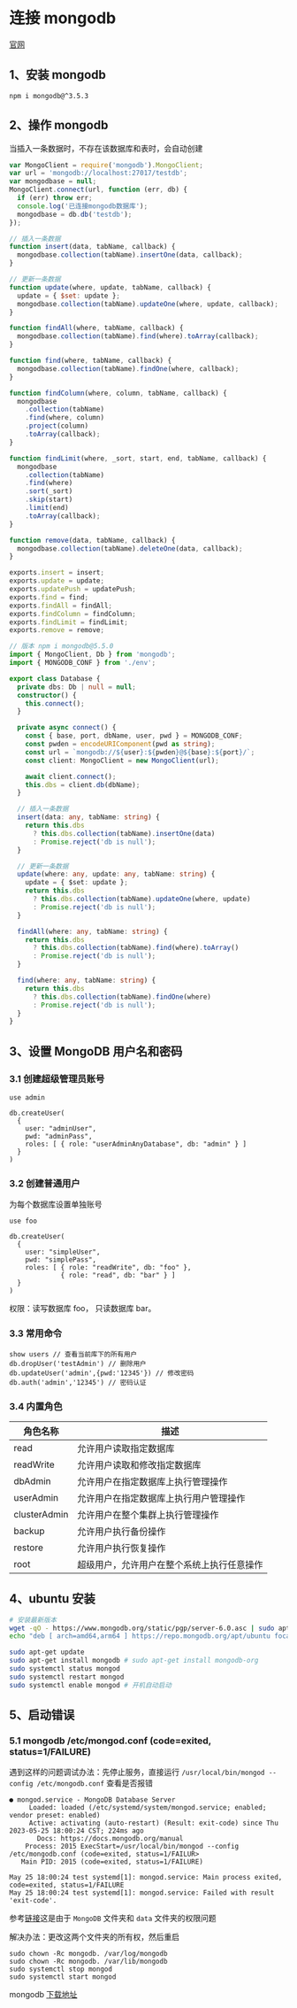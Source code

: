 # 连接 mongodb

[官网](https://www.mongodb.com/)

## 1、安装 mongodb

```
npm i mongodb@^3.5.3
```

## 2、操作 mongodb

当插入一条数据时，不存在该数据库和表时，会自动创建

```js
var MongoClient = require('mongodb').MongoClient;
var url = 'mongodb://localhost:27017/testdb';
var mongodbase = null;
MongoClient.connect(url, function (err, db) {
  if (err) throw err;
  console.log('已连接mongodb数据库');
  mongodbase = db.db('testdb');
});

// 插入一条数据
function insert(data, tabName, callback) {
  mongodbase.collection(tabName).insertOne(data, callback);
}

// 更新一条数据
function update(where, update, tabName, callback) {
  update = { $set: update };
  mongodbase.collection(tabName).updateOne(where, update, callback);
}

function findAll(where, tabName, callback) {
  mongodbase.collection(tabName).find(where).toArray(callback);
}

function find(where, tabName, callback) {
  mongodbase.collection(tabName).findOne(where, callback);
}

function findColumn(where, column, tabName, callback) {
  mongodbase
    .collection(tabName)
    .find(where, column)
    .project(column)
    .toArray(callback);
}

function findLimit(where, _sort, start, end, tabName, callback) {
  mongodbase
    .collection(tabName)
    .find(where)
    .sort(_sort)
    .skip(start)
    .limit(end)
    .toArray(callback);
}

function remove(data, tabName, callback) {
  mongodbase.collection(tabName).deleteOne(data, callback);
}

exports.insert = insert;
exports.update = update;
exports.updatePush = updatePush;
exports.find = find;
exports.findAll = findAll;
exports.findColumn = findColumn;
exports.findLimit = findLimit;
exports.remove = remove;
```

```ts
// 版本 npm i mongodb@5.5.0
import { MongoClient, Db } from 'mongodb';
import { MONGODB_CONF } from './env';

export class Database {
  private dbs: Db | null = null;
  constructor() {
    this.connect();
  }

  private async connect() {
    const { base, port, dbName, user, pwd } = MONGODB_CONF;
    const pwden = encodeURIComponent(pwd as string);
    const url = `mongodb://${user}:${pwden}@${base}:${port}/`;
    const client: MongoClient = new MongoClient(url);

    await client.connect();
    this.dbs = client.db(dbName);
  }

  // 插入一条数据
  insert(data: any, tabName: string) {
    return this.dbs
      ? this.dbs.collection(tabName).insertOne(data)
      : Promise.reject('db is null');
  }

  // 更新一条数据
  update(where: any, update: any, tabName: string) {
    update = { $set: update };
    return this.dbs
      ? this.dbs.collection(tabName).updateOne(where, update)
      : Promise.reject('db is null');
  }

  findAll(where: any, tabName: string) {
    return this.dbs
      ? this.dbs.collection(tabName).find(where).toArray()
      : Promise.reject('db is null');
  }

  find(where: any, tabName: string) {
    return this.dbs
      ? this.dbs.collection(tabName).findOne(where)
      : Promise.reject('db is null');
  }
}
```

## 3、设置 MongoDB 用户名和密码

### 3.1 创建超级管理员账号

```
use admin

db.createUser(
  {
    user: "adminUser",
    pwd: "adminPass",
    roles: [ { role: "userAdminAnyDatabase", db: "admin" } ]
  }
)
```

### 3.2 创建普通用户

为每个数据库设置单独账号

```
use foo

db.createUser(
  {
    user: "simpleUser",
    pwd: "simplePass",
    roles: [ { role: "readWrite", db: "foo" },
             { role: "read", db: "bar" } ]
  }
)
```

权限：读写数据库 foo， 只读数据库 bar。

### 3.3 常用命令

```
show users // 查看当前库下的所有用户
db.dropUser('testAdmin') // 删除用户
db.updateUser('admin',{pwd:'12345'}) // 修改密码
db.auth('admin','12345') // 密码认证
```

### 3.4 内置角色

| 角色名称     | 描述                                       |
| ------------ | ------------------------------------------ |
| read         | 允许用户读取指定数据库                     |
| readWrite    | 允许用户读取和修改指定数据库               |
| dbAdmin      | 允许用户在指定数据库上执行管理操作         |
| userAdmin    | 允许用户在指定数据库上执行用户管理操作     |
| clusterAdmin | 允许用户在整个集群上执行管理操作           |
| backup       | 允许用户执行备份操作                       |
| restore      | 允许用户执行恢复操作                       |
| root         | 超级用户，允许用户在整个系统上执行任意操作 |

## 4、ubuntu 安装

```sh
# 安装最新版本
wget -qO - https://www.mongodb.org/static/pgp/server-6.0.asc | sudo apt-key add - # 密钥
echo "deb [ arch=amd64,arm64 ] https://repo.mongodb.org/apt/ubuntu focal/mongodb-org/6.0 multiverse" | sudo tee /etc/apt/sources.list.d/mongodb-org.list # 设置软件源

sudo apt-get update
sudo apt-get install mongodb # sudo apt-get install mongodb-org
sudo systemctl status mongod
sudo systemctl restart mongod
sudo systemctl enable mongod # 开机自动启动
```

## 5、启动错误

### 5.1 mongodb /etc/mongod.conf (code=exited, status=1/FAILURE)

遇到这样的问题调试办法：先停止服务，直接运行 `/usr/local/bin/mongod --config /etc/mongodb.conf` 查看是否报错

```
● mongod.service - MongoDB Database Server
     Loaded: loaded (/etc/systemd/system/mongod.service; enabled; vendor preset: enabled)
     Active: activating (auto-restart) (Result: exit-code) since Thu 2023-05-25 18:00:24 CST; 224ms ago
       Docs: https://docs.mongodb.org/manual
    Process: 2015 ExecStart=/usr/local/bin/mongod --config /etc/mongodb.conf (code=exited, status=1/FAILUR>
   Main PID: 2015 (code=exited, status=1/FAILURE)

May 25 18:00:24 test systemd[1]: mongod.service: Main process exited, code=exited, status=1/FAILURE
May 25 18:00:24 test systemd[1]: mongod.service: Failed with result 'exit-code'.
```

参考[链接](https://superuser.com/questions/1397079/mongo-cant-start-service)这是由于 `MongoDB` 文件夹和 `data` 文件夹的权限问题

解决办法：更改这两个文件夹的所有权，然后重启

```
sudo chown -Rc mongodb. /var/log/mongodb
sudo chown -Rc mongodb. /var/lib/mongodb
sudo systemctl stop mongod
sudo systemctl start mongod
```

mongodb [下载地址](https://www.mongodb.com/try/download/community)
